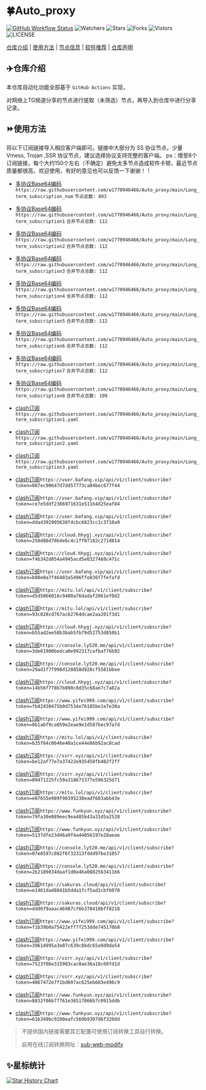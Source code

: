 # 🍀Auto_proxy
[![GitHub Workflow Status](https://img.shields.io/github/workflow/status/w1770946466/Auto_proxy/sub_merge?label=sub_merge)](https://github.com/w1770946466/Auto_proxy/actions/workflows/main.yml) 
![Watchers](https://img.shields.io/github/watchers/w1770946466/Auto_proxy) ![Stars](https://img.shields.io/github/stars/w1770946466/Auto_proxy) ![Forks](https://img.shields.io/github/forks/w1770946466/Auto_proxy) ![Vistors](https://visitor-badge.laobi.icu/badge?page_id=w1770946466.Auto_proxy) ![LICENSE](https://img.shields.io/badge/license-CC%20BY--SA%204.0-green.svg)

[仓库介绍](https://github.com/w1770946466/Auto_proxy#仓库介绍) | [使用方法](https://github.com/w1770946466/Auto_proxy#使用方法) | [节点信息](https://github.com/w1770946466/Auto_proxy#节点信息) | [软件推荐](https://github.com/w1770946466/Auto_proxy#客户端选择) | [仓库声明](https://github.com/w1770946466/Auto_proxy#仓库声明)

## ✈️仓库介绍
本仓库自动化功能全部基于 `GitHub Actions` 实现，

对网络上TG频道分享的节点进行提取（未筛选）节点，再导入到仓库中进行分享记录。

## ⏩使用方法
将以下订阅链接导入相应客户端即可。链接中大部分为 SS 协议节点，少量 Vmess, Trojan ,SSR 协议节点，建议选择协议支持完整的客户端。
ps：增至8个订阅链接，每个大约150个左右（不确定）避免太多节点造成软件卡顿，最近节点质量都很高，欢迎使用，有好的意见也可以反馈一下谢谢！！

- [多协议Base64编码](https://raw.githubusercontent.com/w1770946466/Auto_proxy/main/Long_term_subscription1)
`https://raw.githubusercontent.com/w1770946466/Auto_proxy/main/Long_term_subscription_num`
`节点总数: 893`

- [多协议Base64编码](https://raw.githubusercontent.com/w1770946466/Auto_proxy/main/Long_term_subscription1)
`https://raw.githubusercontent.com/w1770946466/Auto_proxy/main/Long_term_subscription1`
`合并节点总数: 112`

- [多协议Base64编码](https://raw.githubusercontent.com/w1770946466/Auto_proxy/main/Long_term_subscription2)
`https://raw.githubusercontent.com/w1770946466/Auto_proxy/main/Long_term_subscription2`
`合并节点总数: 112`

- [多协议Base64编码](https://raw.githubusercontent.com/w1770946466/Auto_proxy/main/Long_term_subscription3)
`https://raw.githubusercontent.com/w1770946466/Auto_proxy/main/Long_term_subscription3`
`合并节点总数: 112`

- [多协议Base64编码](https://raw.githubusercontent.com/w1770946466/Auto_proxy/main/Long_term_subscription4)
`https://raw.githubusercontent.com/w1770946466/Auto_proxy/main/Long_term_subscription4`
`合并节点总数: 112`

- [多协议Base64编码](https://raw.githubusercontent.com/w1770946466/Auto_proxy/main/Long_term_subscription5)
`https://raw.githubusercontent.com/w1770946466/Auto_proxy/main/Long_term_subscription5`
`合并节点总数: 112`

- [多协议Base64编码](https://raw.githubusercontent.com/w1770946466/Auto_proxy/main/Long_term_subscription6)
`https://raw.githubusercontent.com/w1770946466/Auto_proxy/main/Long_term_subscription6`
`合并节点总数: 112`

- [多协议Base64编码](https://raw.githubusercontent.com/w1770946466/Auto_proxy/main/Long_term_subscription7)
`https://raw.githubusercontent.com/w1770946466/Auto_proxy/main/Long_term_subscription7`
`合并节点总数: 112`

- [多协议Base64编码](https://raw.githubusercontent.com/w1770946466/Auto_proxy/main/Long_term_subscription8)
`https://raw.githubusercontent.com/w1770946466/Auto_proxy/main/Long_term_subscription8`
`合并节点总数: 109`
- [clash订阅](https://raw.githubusercontent.com/w1770946466/Auto_proxy/main/Long_term_subscription2.yaml)
`https://raw.githubusercontent.com/w1770946466/Auto_proxy/main/Long_term_subscription1.yaml`
- [clash订阅](https://raw.githubusercontent.com/w1770946466/Auto_proxy/main/Long_term_subscription2.yaml)
`https://raw.githubusercontent.com/w1770946466/Auto_proxy/main/Long_term_subscription2.yaml`
- [clash订阅](https://raw.githubusercontent.com/w1770946466/Auto_proxy/main/Long_term_subscription3.yaml)
`https://raw.githubusercontent.com/w1770946466/Auto_proxy/main/Long_term_subscription3.yaml`

- [clash订阅](https://user.bafang.vip/api/v1/client/subscribe?token=087ec90647d7dd57773ca04bec677f44)`https://user.bafang.vip/api/v1/client/subscribe?token=087ec90647d7dd57773ca04bec677f44`


- [clash订阅](https://user.bafang.vip/api/v1/client/subscribe?token=ce7e5ddf2366971631e511b4d25eaf84)`https://user.bafang.vip/api/v1/client/subscribe?token=ce7e5ddf2366971631e511b4d25eaf84`
- [clash订阅](https://user.bafang.vip/api/v1/client/subscribe?token=dda4392905638f4cbc6823cc1c3710a9)`https://user.bafang.vip/api/v1/client/subscribe?token=dda4392905638f4cbc6823cc1c3710a9`

- [clash订阅](https://cloud.hhygj.xyz/api/v1/client/subscribe?token=250d88d70b4e6c4c1ff07182c271d814)`https://cloud.hhygj.xyz/api/v1/client/subscribe?token=250d88d70b4e6c4c1ff07182c271d814`


- [clash订阅](https://cloud.hhygj.xyz/api/v1/client/subscribe?token=f4b342d054a4945acd5e0327468c471c)`https://cloud.hhygj.xyz/api/v1/client/subscribe?token=f4b342d054a4945acd5e0327468c471c`
- [clash订阅](https://user.bafang.vip/api/v1/client/subscribe?token=b80e0a7f46403a5496ffe836f7fefafd)`https://user.bafang.vip/api/v1/client/subscribe?token=b80e0a7f46403a5496ffe836f7fefafd`

- [clash订阅](https://mitu.lol/api/v1/client/subscribe?token=d5d5066016c9400a76dadaf2061ef0d2)`https://mitu.lol/api/v1/client/subscribe?token=d5d5066016c9400a76dadaf2061ef0d2`


- [clash订阅](https://mitu.lol/api/v1/client/subscribe?token=93c028cd767ac62764dcae2aa201f3d1)`https://mitu.lol/api/v1/client/subscribe?token=93c028cd767ac62764dcae2aa201f3d1`
- [clash订阅](https://cloud.hhygj.xyz/api/v1/client/subscribe?token=b55ad2ee58b3bab5fb79d52753d858b1)`https://cloud.hhygj.xyz/api/v1/client/subscribe?token=b55ad2ee58b3bab5fb79d52753d858b1`

- [clash订阅](https://console.ly520.me/api/v1/client/subscribe?token=3de61900bedca0e992317cafbaf76b92)`https://console.ly520.me/api/v1/client/subscribe?token=3de61900bedca0e992317cafbaf76b92`


- [clash订阅](https://console.ly520.me/api/v1/client/subscribe?token=29ad1f7f998d128858d928cf5581bbee)`https://console.ly520.me/api/v1/client/subscribe?token=29ad1f7f998d128858d928cf5581bbee`
- [clash订阅](https://cloud.hhygj.xyz/api/v1/client/subscribe?token=14b56f778b7b898c8d35c68ae7c7a82a)`https://cloud.hhygj.xyz/api/v1/client/subscribe?token=14b56f778b7b898c8d35c68ae7c7a82a`

- [clash订阅](https://www.yifei999.com/api/v1/client/subscribe?token=fb42430475b0d7534e7b185be1e7e30a)`https://www.yifei999.com/api/v1/client/subscribe?token=fb42430475b0d7534e7b185be1e7e30a`


- [clash订阅](https://www.yifei999.com/api/v1/client/subscribe?token=0b1abf9ca059e2eae9e1d587bec97a7d)`https://www.yifei999.com/api/v1/client/subscribe?token=0b1abf9ca059e2eae9e1d587bec97a7d`
- [clash订阅](https://mitu.lol/api/v1/client/subscribe?token=b35f64c0646e40a1ce44e86b92ac8cad)`https://mitu.lol/api/v1/client/subscribe?token=b35f64c0646e40a1ce44e86b92ac8cad`

- [clash订阅](https://ssrr.xyz/api/v1/client/subscribe?token=be12af77e7a37422e935450fb482f2ff)`https://ssrr.xyz/api/v1/client/subscribe?token=be12af77e7a37422e935450fb482f2ff`


- [clash订阅](https://ssrr.xyz/api/v1/client/subscribe?token=09471225fc59a318673377e596325d71)`https://ssrr.xyz/api/v1/client/subscribe?token=09471225fc59a318673377e596325d71`
- [clash订阅](https://mitu.lol/api/v1/client/subscribe?token=e07655e989f90395238eadf683abb43e)`https://mitu.lol/api/v1/client/subscribe?token=e07655e989f90395238eadf683abb43e`

- [clash订阅](https://www.funkyun.xyz/api/v1/client/subscribe?token=79fa30e089eec9ea485b43a31d5a2528)`https://www.funkyun.xyz/api/v1/client/subscribe?token=79fa30e089eec9ea485b43a31d5a2528`


- [clash订阅](https://www.funkyun.xyz/api/v1/client/subscribe?token=5137dfe23d46a9f4a44056197e28aeae)`https://www.funkyun.xyz/api/v1/client/subscribe?token=5137dfe23d46a9f4a44056197e28aeae`
- [clash订阅](https://console.ly520.me/api/v1/client/subscribe?token=07e8597c082f6f32313fddd97be31057)`https://console.ly520.me/api/v1/client/subscribe?token=07e8597c082f6f32313fddd97be31057`

- [clash订阅](https://console.ly520.me/api/v1/client/subscribe?token=2b2189034daaf1d0a46a08825b341166)`https://console.ly520.me/api/v1/client/subscribe?token=2b2189034daaf1d0a46a08825b341166`

- [clash订阅](https://sakuras.cloud/api/v1/client/subscribe?token=e1461dad8841b5dda1fcf5ad1cbf6070)`https://sakuras.cloud/api/v1/client/subscribe?token=e1461dad8841b5dda1fcf5ad1cbf6070`

- [clash订阅](https://sakuras.cloud/api/v1/client/subscribe?token=ddd6f9aaac46987cf6b378410bff8218)`https://sakuras.cloud/api/v1/client/subscribe?token=ddd6f9aaac46987cf6b378410bff8218`

- [clash订阅](https://www.yifei999.com/api/v1/client/subscribe?token=f1b39b0a75422eff7f253dde745170b8)`https://www.yifei999.com/api/v1/client/subscribe?token=f1b39b0a75422eff7f253dde745170b8`

- [clash订阅](https://www.yifei999.com/api/v1/client/subscribe?token=39614995a3e07c639c8bdc65a9d9da54)`https://www.yifei999.com/api/v1/client/subscribe?token=39614995a3e07c639c8bdc65a9d9da54`

- [clash订阅](https://ssrr.xyz/api/v1/client/subscribe?token=7523f06e315903cac0ae36a18c60fd1d)`https://ssrr.xyz/api/v1/client/subscribe?token=7523f06e315903cac0ae36a18c60fd1d`

- [clash订阅](https://ssrr.xyz/api/v1/client/subscribe?token=4867472e7f1bd607ac625eb683e496c9)`https://ssrr.xyz/api/v1/client/subscribe?token=4867472e7f1bd607ac625eb683e496c9`


- [clash订阅](https://www.funkyun.xyz/api/v1/client/subscribe?token=8832f06b77761e36517066b7c0915ddb)`https://www.funkyun.xyz/api/v1/client/subscribe?token=8832f06b77761e36517066b7c0915ddb`


- [clash订阅](https://www.funkyun.xyz/api/v1/client/subscribe?token=61b349bc9280eafc569b9307d6f320dd)`https://www.funkyun.xyz/api/v1/client/subscribe?token=61b349bc9280eafc569b9307d6f320dd`


















>不提供国内链接需要其它配置可使用订阅转换工具自行转换。
>
>自用在线订阅转换网址：[sub-web-modify](https://sub.v1.mk/)
## ✨星标统计
[![Star History Chart](https://api.star-history.com/svg?repos=w1770946466/Auto_proxy&type=Date)](https://star-history.com/#w1770946466/Auto_proxy&Date)

